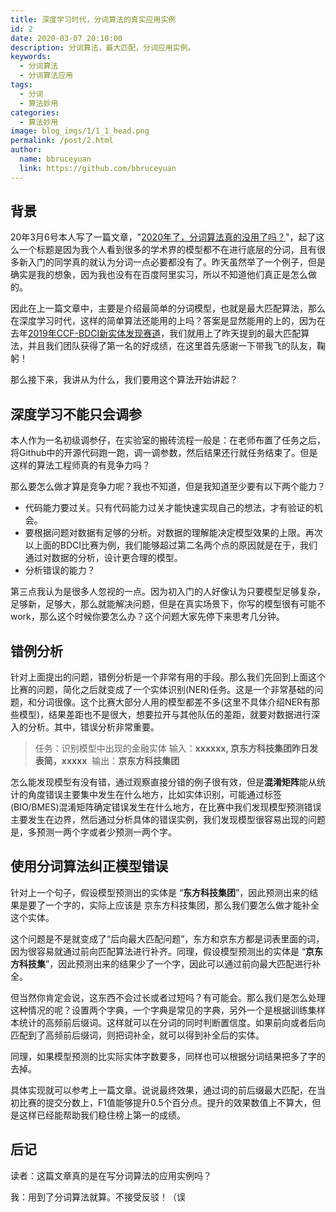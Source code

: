 ```yaml
---
title: 深度学习时代，分词算法的真实应用实例
id: 2
date: 2020-03-07 20:10:00
description: 分词算法，最大匹配，分词应用实例。
keywords: 
  - 分词算法
  - 分词算法应用
tags: 
  - 分词
  - 算法妙用
categories: 
  - 算法妙用
image: blog_imgs/1/1_1_head.png
permalink: /post/2.html
author: 
  name: bbruceyuan
  link: https://github.com/bbruceyuan
---
```


## 背景
20年3月6号本人写了一篇文章，"[2020年了，分词算法真的没用了吗？](1.html)"，起了这么一个标题是因为我个人看到很多的学术界的模型都不在进行底层的分词，且有很多新入门的同学真的就认为分词一点必要都没有了。昨天虽然举了一个例子，但是确实是我的想象，因为我也没有在百度阿里实习，所以不知道他们真正是怎么做的。

因此在上一篇文章中，主要是介绍最简单的分词模型，也就是最大匹配算法，那么在深度学习时代，这样的简单算法还能用的上吗？答案是显然能用的上的，因为在去年[2019年CCF-BDCI新实体发现赛道](https://www.datafountain.cn/competitions/361/ranking?isRedance=0&sch=1433&stage=B)，我们就用上了昨天提到的最大匹配算法，并且我们团队获得了第一名的好成绩，在这里首先感谢一下带我飞的队友，鞠躬！

那么接下来，我讲从为什么，我们要用这个算法开始讲起？

## 深度学习不能只会调参
本人作为一名初级调参仔，在实验室的搬砖流程一般是：在老师布置了任务之后，将Github中的开源代码跑一跑，调一调参数，然后结果还行就任务结束了。但是这样的算法工程师真的有竞争力吗？

那么要怎么做才算是竞争力呢？我也不知道，但是我知道至少要有以下两个能力？

- 代码能力要过关。只有代码能力过关才能快速实现自己的想法，才有验证的机会。
- 要根据问题对数据有足够的分析。对数据的理解能决定模型效果的上限。再次以上面的BDCI比赛为例，我们能够超过第二名两个点的原因就是在于，我们通过对数据的分析，设计更合理的模型。
- 分析错误的能力？

第三点我认为是很多人忽视的一点。因为初入门的人好像认为只要模型足够复杂，足够新，足够大，那么就能解决问题，但是在真实场景下，你写的模型很有可能不work，那么这个时候你要怎么办？这个问题大家先停下来思考几分钟。

## 错例分析
针对上面提出的问题，错例分析是一个非常有用的手段。那么我们先回到上面这个比赛的问题，简化之后就变成了一个实体识别(NER)任务。这是一个非常基础的问题，和分词很像。这个比赛大部分人用的模型都差不多(这里不具体介绍NER有那些模型)，结果差距也不是很大，想要拉开与其他队伍的差距，就要对数据进行深入的分析。其中，错误分析非常重要。

> 任务：识别模型中出现的金融实体
> 输入：**xxxxxx, 京东方科技集团昨日发表简，xxxxx** 
> 输出：**京东方科技集团**


怎么能发现模型有没有错，通过观察直接分错的例子很有效，但是**混淆矩阵**能从统计的角度错误主要集中发生在什么地方，比如实体识别，可能通过标签(BIO/BMES)混淆矩阵确定错误发生在什么地方，在比赛中我们发现模型预测错误主要发生在边界，然后通过分析具体的错误实例，我们发现模型很容易出现的问题是，多预测一两个字或者少预测一两个字。

## 使用分词算法纠正模型错误
针对上一个句子，假设模型预测出的实体是 “**东方科技集团**”，因此预测出来的结果是要了一个字的，实际上应该是 京东方科技集团，那么我们要怎么做才能补全这个实体。

这个问题是不是就变成了“后向最大匹配问题”，东方和京东方都是词表里面的词，因为很容易就通过前向匹配算法进行补齐。同理，假设模型预测出的实体是 “**京东方科技集**”，因此预测出来的结果少了一个字，因此可以通过前向最大匹配进行补全。 

但当然你肯定会说，这东西不会过长或者过短吗？有可能会。那么我们是怎么处理这种情况的呢？设置两个字典，一个字典是常见的字典，另外一个是根据训练集样本统计的高频前后缀词。这样就可以在分词的同时判断置信度。如果前向或者后向匹配到了高频前后缀词，则把词补全，就可以得到补全后的实体。

同理，如果模型预测的比实际实体字数要多，同样也可以根据分词结果把多了字的去掉。

具体实现就可以参考上一篇文章。说说最终效果，通过词的前后缀最大匹配，在当初比赛的提交分数上，F1值能够提升0.5个百分点。提升的效果数值上不算大，但是这样已经能帮助我们稳住榜上第一的成绩。

## 后记
读者：这篇文章真的是在写分词算法的应用实例吗？

我：用到了分词算法就算。不接受反驳！（误